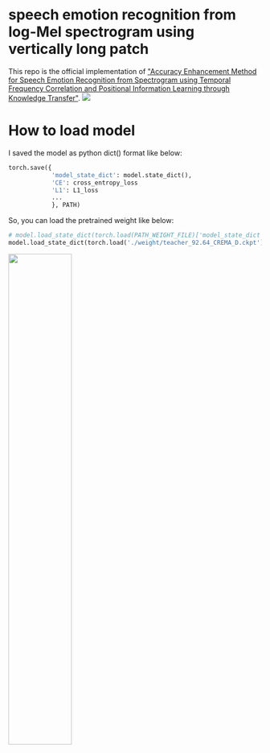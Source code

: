 # speech emotion recognition from log-Mel spectrogram using vertically long patch
This repo is the official implementation of ["Accuracy Enhancement Method for Speech Emotion Recognition from Spectrogram using Temporal Frequency Correlation and Positional Information Learning through Knowledge Transfer"](https://doi.org/10.1109/ACCESS.2024.3447770).
<img src="https://github.com/kjy7567/speech_emotion_recognition_from_log_Mel_spectrogram_using_vertically_long_patch/blob/main/fig/overall_process.png"/>
# How to load model
I saved the model as python dict() format like below:
```python
torch.save({
            'model_state_dict': model.state_dict(),
            'CE': cross_entropy_loss
            'L1': L1_loss
            ...
            }, PATH)
```
So, you can load the pretrained weight like below:
```python
# model.load_state_dict(torch.load(PATH_WEIGHT_FILE)['model_state_dict'])
model.load_state_dict(torch.load('./weight/teacher_92.64_CREMA_D.ckpt')['model_state_dict'])
```
<img src="https://github.com/kjy7567/speech_emotion_recognition_from_log_Mel_spectrogram_using_vertically_long_patch/blob/main/fig/attention_mask.png" width="50%" height="50%" />
